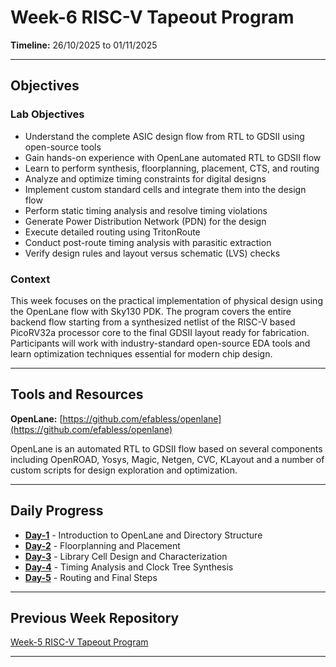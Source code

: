 # Week-6 RISC-V Tapeout Program

**Timeline:** 26/10/2025 to 01/11/2025

---

## Objectives

### Lab Objectives

- Understand the complete ASIC design flow from RTL to GDSII using open-source tools
- Gain hands-on experience with OpenLane automated RTL to GDSII flow
- Learn to perform synthesis, floorplanning, placement, CTS, and routing
- Analyze and optimize timing constraints for digital designs
- Implement custom standard cells and integrate them into the design flow
- Perform static timing analysis and resolve timing violations
- Generate Power Distribution Network (PDN) for the design
- Execute detailed routing using TritonRoute
- Conduct post-route timing analysis with parasitic extraction
- Verify design rules and layout versus schematic (LVS) checks

### Context

This week focuses on the practical implementation of physical design using the OpenLane flow with Sky130 PDK. The program covers the entire backend flow starting from a synthesized netlist of the RISC-V based PicoRV32a processor core to the final GDSII layout ready for fabrication. Participants will work with industry-standard open-source EDA tools and learn optimization techniques essential for modern chip design.

---
## Tools and Resources

**OpenLane:** [https://github.com/efabless/openlane](https://github.com/efabless/openlane)

OpenLane is an automated RTL to GDSII flow based on several components including OpenROAD, Yosys, Magic, Netgen, CVC, KLayout and a number of custom scripts for design exploration and optimization.

---

## Daily Progress

- **[Day-1](Day-1/README.md)** - Introduction to OpenLane and Directory Structure
- **[Day-2](Day-2/README.md)** - Floorplanning and Placement
- **[Day-3](Day-3/README.md)** - Library Cell Design and Characterization
- **[Day-4](Day-4/README.md)** - Timing Analysis and Clock Tree Synthesis
- **[Day-5](Day-5/README.md)** - Routing and Final Steps

---

## Previous Week Repository

[Week-5 RISC-V Tapeout Program](https://github.com/Meenakshi-2627/Week-5_RISC-V_Tapeout_Program)

---


